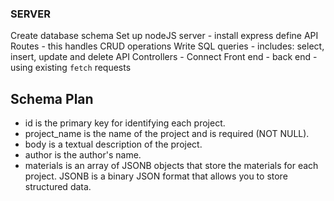 ### SERVER
Create database schema
Set up nodeJS server
    - install express
define API Routes 
    - this handles CRUD operations
Write SQL queries
    - includes: select, insert, update and delete
API Controllers
    - 
Connect Front end - back end
    - using existing ```fetch``` requests


## Schema Plan

- id is the primary key for identifying each project.
- project_name is the name of the project and is required (NOT NULL).
- body is a textual description of the project.
- author is the author's name.
- materials is an array of JSONB objects that store the materials for each project. JSONB is a binary JSON format that allows you to store structured data.